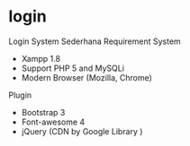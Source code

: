 # login
Login System Sederhana
Requirement System
- Xampp 1.8
- Support PHP 5 and MySQLi
- Modern Browser (Mozilla, Chrome)

Plugin
- Bootstrap 3
- Font-awesome 4
- jQuery (CDN by Google Library )

